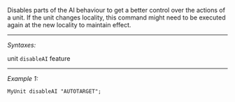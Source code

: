 Disables parts of the AI behaviour to get a better control over the actions of a unit. If the unit changes locality, this command might need to be executed again at the new locality to maintain effect.


---
*Syntaxes:*

unit `disableAI` feature

---
*Example 1:*

```sqf
MyUnit disableAI "AUTOTARGET";
```